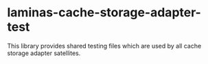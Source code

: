 # laminas-cache-storage-adapter-test

This library provides shared testing files which are used by all cache storage adapter satellites.

